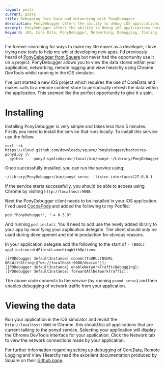 ```yaml
---
layout: posts
current: posts
title: Debugging Core Data and Networking with PonyDebugger
description: PonyDebugger offers the ability to debug iOS applications Core Data and Networking
excerpt: PonyDebugger offers the ability to debug iOS applications Core Data and Networking.  Find out how to start using it on your projects.
keyword: iOS, Core Data, PonyDebugger, Networking, Debugging, Tooling
---
```


I'm forever searching for ways to make my life easier as a developer, I love trying new tools to help me whilst developing new apps.  I'd previously heard of [PonyDebugger from Square](https://github.com/square/PonyDebugger) but never had the opportunity use it on a project.  PonyDebugger allows you to view the data stored within your application, networking, remote logging and view hiearchy using Chrome DevTools whilst running in the iOS simulator.

I've just started a new iOS project which requires the use of CoreData and makes calls to a remote content store to periodically refresh the data within the application.  This seemed like the perfect opportunity to give it a spin.

# Installing

Installing PonyDebugger is very simple and takes less than 5 minutes.  Firstly you need to install the service that runs locally.  To install this service use the follow:

```
curl -sk https://cloud.github.com/downloads/square/PonyDebugger/bootstrap-ponyd.py |\
  python - --ponyd-symlink=/usr/local/bin/ponyd ~/Library/PonyDebugger

```

Once successfully installed, you can run the service using:

```
~/Library/PonyDebugger/bin/ponyd serve --listen-interface=127.0.0.1

```

If the service starts successfully, you should be able to access using Chrome by visiting `http://localhost:9000`.

Next the PonyDebugger client needs to be installed in your iOS application.  I'ved used [CocoaPods](http://beta.cocoapods.org/?q=ponydebugger) and added the following to my Podfile:

```
pod "PonyDebugger", "~> 0.3.0"

```

And running `pod install`.  You'll need to add use the newly added library to your app by modifying your application delegate.  The client should only be used during development and not in production for obivous reasons.

In your application delegate add the following to the start of `- (BOOL) application:didFinishLaunchingWithOptions`:

```
[[PDDebugger defaultInstance] connectToURL:[NSURL URLWithString:@"ws://localhost:9000/device"]];
[[PDDebugger defaultInstance] enableNetworkTrafficDebugging];
[[PDDebugger defaultInstance] forwardAllNetworkTraffic];

```

The above code connects to the service (by running `ponyd serve`) and then enables debugging of network traffic from your application.

# Viewing the data

Run your application in the iOS simulator and revisit the `http://localhost:9000` in Chrome, this should list all applications that are current talking to the ponyd service.  Selecting your application will display the Chrome DevTools interface for your application.  Click the Network tab to view the network connections made by your application.

For further information regarding setting up debugging of CoreData, Remote Logging and View Hiearchy read the excellent documentation produced by Square on their [Github page](https://github.com/square/PonyDebugger).
